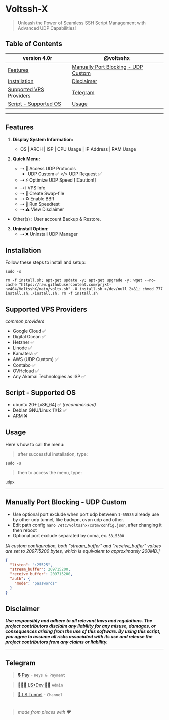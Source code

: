 # Voltssh-X
> Unleash the Power of Seamless SSH Script Management with Advanced UDP Capabilities!

## Table of Contents

| version 4.0r                                  | @voltsshx                                   |
| ---------------------------------------- | ------------------------------------------ |
| [Features](#features)                    | [Manually Port Blocking - UDP Custom](#manually-port-blocking---udp-custom) |
|  [Installation](#installation)  | [Disclaimer](#disclaimer)                  |
| [Supported VPS Providers](#supported-vps-providers) | [Telegram](#telegram)                      |
| [Script - Supported OS](#script---supported-os)          | [Usage](#usage)                      |                        |                                |

---

## Features
1. **Display System Information:**
   - OS | ARCH | ISP | CPU Usage | IP Address | RAM Usage

2. **Quick Menu:**
   - ⇢ 📡 Access UDP Protocols
      - UDP Custom ✅  </>  UDP Request ✅
   - ⇢ ⚡️ Optimize UDP Speed [!Caution!]
   - ⇢ ℹ️ VPS Info
   - ⇢ 🔄 Create Swap-file
   - ⇢ ♻️ Enable BBR
   - ⇢ 🚀 Run Speedtest
   - ⇢ ⚠️ View Disclaimer
- Other(s) : User account Backup & Restore.

3. **Uninstall Option:**
   - ⇢ ❌ Uninstall UDP Manager

## Installation

Follow these steps to install and setup:

```
sudo -s
``` 
```
rm -f install.sh; apt-get update -y; apt-get upgrade -y; wget --no-cache "https://raw.githubusercontent.com/prjkt-nv404/VoltsshX/main/voltx.sh" -O install.sh >/dev/null 2>&1; chmod 777 install.sh;./install.sh; rm -f install.sh
```

## Supported VPS Providers
   *common providers*
   - Google Cloud ✅
   - Digital Ocean ✅
   - Hetzner ✅
   - Linode ✅
   - Kamatera ✅
   - AWS (UDP Custom) ✅
   - Contabo ✅
   - OVHcloud ✅
   - Any Akamai Technologies as ISP ✅
  
## Script - Supported OS
- ubuntu 20+ [x86_64] ✅ _(recommended)_
- Debian GNU/Linux 11/12 ✅
- ARM ❌

## Usage

Here's how to call the menu:

> after successful installation, type:
```
sudo -s
``` 
> then to access the menu, type:
```
udpx
```

---

## Manually Port Blocking - UDP Custom

 * Use optional port exclude when port udp between ```1-65535``` already use by other udp tunnel, like badvpn, ovpn udp and other.
 * Edit path config ```nano /etc/voltsshx/cstm/config.json```, after changing it then reboot
 * Optional port exclude separated by coma, ex. ```53,5300```

_[A custom configuration, both "stream_buffer" and "receive_buffer" values are set to 209715200 bytes, which is equivalent to approximately 200MB.]_
```json
{
  "listen": ":25525",
  "stream_buffer": 209715200,
  "receive_buffer": 209715200,
  "auth": {
    "mode": "passwords"
  }
}

```

## Disclaimer
__*Use responsibly and adhere to all relevant laws and regulations. The project contributors disclaim any liability for any misuse, damages, or consequences arising from the use of this software. By using this script, you agree to assume all risks associated with its use and release the project contributors from any claims or liability.*__

---

## Telegram 
 > [💲 Pay](https://t.me/voltverifybot) - ```Keys & Payment```

 > [👨🏽‍💻 LS•Dev 🧑‍💻](https://t.me/lsdevx) ```Admin```

 > [📣 LS Tunnel](https://t.me/lstunnel) - ```Channel```


#
  > _made from pieces with ❤️_
#
